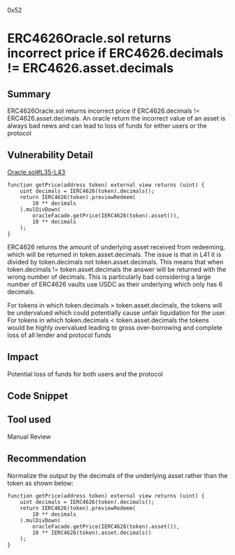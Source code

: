 0x52
# ERC4626Oracle.sol returns incorrect price if ERC4626.decimals != ERC4626.asset.decimals

## Summary

ERC4626Oracle.sol returns incorrect price if ERC4626.decimals != ERC4626.asset.decimals. An oracle return the incorrect value of an asset is always bad news and can lead to loss of funds for either users or the protocol

## Vulnerability Detail

[Oracle.sol#L35-L43](https://github.com/sentimentxyz/oracle/blob/59b26a3d8c295208437aad36c470386c9729a4bc/src/erc4626/ERC4626Oracle.sol#L35-L43)

    function getPrice(address token) external view returns (uint) {
        uint decimals = IERC4626(token).decimals();
        return IERC4626(token).previewRedeem(
            10 ** decimals
        ).mulDivDown(
            oracleFacade.getPrice(IERC4626(token).asset()),
            10 ** decimals
        );
    }

ERC4626 returns the amount of underlying asset received from redeeming, which will be returned in token.asset.decimals. The issue is that in L41 it is divided by token.decimals not token.asset.decimals. This means that when token.decimals != token.asset.decimals the answer will be returned with the wrong number of decimals. This is particularly bad considering a large number of ERC4626 vaults use USDC as their underlying which only has 6 decimals. 

For tokens in which token.decimals > token.asset.decimals, the tokens will be undervalued which could potentially cause unfair liquidation for the user. For tokens in which token.decimals < token.asset.decimals the tokens would be highly overvalued leading to gross over-borrowing and complete loss of all lender and protocol funds

## Impact

Potential loss of funds for both users and the protocol

## Code Snippet

## Tool used

Manual Review

## Recommendation

Normalize the output by the decimals of the underlying asset rather than the token as shown below:

    function getPrice(address token) external view returns (uint) {
        uint decimals = IERC4626(token).decimals();
        return IERC4626(token).previewRedeem(
            10 ** decimals
        ).mulDivDown(
            oracleFacade.getPrice(IERC4626(token).asset()),
            10 ** IERC4626(token).asset.decimals()
        );
    }
